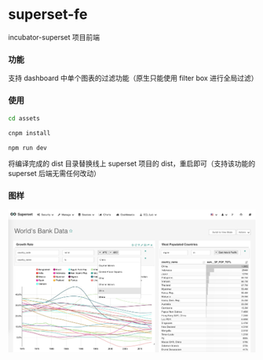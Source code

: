 # superset-fe
incubator-superset 项目前端

### 功能
支持 dashboard 中单个图表的过滤功能（原生只能使用 filter box 进行全局过滤）

### 使用
```bash
cd assets
```
```
cnpm install
```
```
npm run dev
```
将编译完成的 dist 目录替换线上 superset 项目的 dist，重启即可（支持该功能的 superset 后端无需任何改动）

### 图样
![image](https://github.com/beaEpoch/github-image/blob/master/superset-fe_2.jpg)

